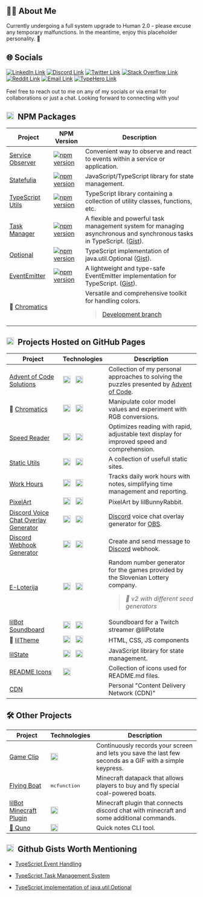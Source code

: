 <h2>🙋‍♂️ About Me</h2>

Currently undergoing a full system upgrade to Human 2.0 - please excuse any temporary malfunctions. In the meantime,
enjoy this placeholder personality. 🚀

<h2>🌐 Socials</h2>

<a href="https://linkedin.com/in/andraz-mesaric-sirec"><img
    src="https://img.shields.io/badge/LinkedIn-%40andraz--mesaric--sirec-%23505050?logo=linkedin&logoColor=white&labelColor=%230077b5"
    alt="LinkedIn Link"></a>
<a href="https://discord.com/users/237509022301814784"><img
    src="https://img.shields.io/badge/Discord-%40lilbunnyrabbit-%23505050?logo=discord&logoColor=white&labelColor=%235865F2"
    alt="Discord Link"></a>
<a href="https://twitter.com/amesaricsirec"><img
    src="https://img.shields.io/badge/Twitter-%40amesaricsirec-%23505050?logo=x&logoColor=white&labelColor=%23000000"
    alt="Twitter Link"></a>
<a href="https://stackoverflow.com/users/11786580"><img
    src="https://img.shields.io/badge/Stack_Overflow-%40lilBunnyRabbit-%23505050?logo=stackoverflow&logoColor=white&labelColor=%23F48024"
    alt="Stack Overflow Link"></a>
<a href="https://www.reddit.com/user/lilBunnyRabbit/"><img
    src="https://img.shields.io/badge/Reddit-%40lilBunnyRabbit-%23505050?logo=reddit&logoColor=white&labelColor=%23FF4500"
    alt="Reddit Link"></a>
<a href="mailto:amesaricsirec@gmail.com"><img
    src="https://img.shields.io/badge/Email-amesaricsirec%40gmail.com-%23505050?logo=gmail&logoColor=white&labelColor=%23c71610"
    alt="Email Link"></a>
<a href="https://typehero.dev/@lilBunnyRabbit"><img
    src="https://img.shields.io/badge/TypeHero-%40lilBunnyRabbit-%23505050?logo=typescript&logoColor=white&labelColor=%233178c6"
    alt="TypeHero Link"></a>
<br />
<br />
Feel free to reach out to me on any of my socials or via email for collaborations or just a chat. Looking forward to
connecting with you!

<h2><img src="https://lilbunnyrabbit.github.io/readme-icons/npm.svg" height="20px">&nbsp;&nbsp;NPM Packages</h2>

<table>
  <thead>
    <tr>
      <th>Project</th>
      <th>NPM Version</th>
      <th>Description</th>
    </tr>
  </thead>

  <tbody>
    <tr>
      <td><a href="https://github.com/lilBunnyRabbit/service-observer">Service Observer</a></td>
      <td><a href="https://www.npmjs.com/package/@lilbunnyrabbit/service-observer"><img
            src="https://img.shields.io/npm/v/@lilbunnyrabbit/service-observer.svg" alt="npm version"></a></td>
      <td>Convenient way to observe and react to events within a service or application.</td>
    </tr>
    <tr>
      <td><a href="https://github.com/lilBunnyRabbit/statefulia">Statefulia</a></td>
      <td><a href="https://www.npmjs.com/package/@lilbunnyrabbit/statefulia"><img
            src="https://img.shields.io/npm/v/@lilbunnyrabbit/statefulia.svg" alt="npm version"></a></td>
      <td>JavaScript/TypeScript library for state management.</td>
    </tr>
    <tr>
      <td><a href="https://github.com/lilBunnyRabbit/typescript-utils">TypeScript Utils</a></td>
      <td><a href="https://www.npmjs.com/package/@lilbunnyrabbit/utils"><img
            src="https://img.shields.io/npm/v/@lilbunnyrabbit/utils.svg" alt="npm version"></a></td>
      <td>TypeScript library containing a collection of utility classes, functions, etc.</td>
    </tr>
    <tr>
      <td><a href="https://github.com/lilBunnyRabbit/task-manager">Task Manager</a></td>
      <td><a href="https://www.npmjs.com/package/@lilbunnyrabbit/task-manager"><img
            src="https://img.shields.io/npm/v/@lilbunnyrabbit/task-manager.svg" alt="npm version"></a></td>
      <td>A flexible and powerful task management system for managing asynchronous and synchronous tasks in TypeScript. (<a href="https://gist.github.com/lilBunnyRabbit/8ba9a800b7cf9f91df84e15e9a2d6faa">Gist</a>).</td>
    </tr>
    <tr>
      <td><a href="https://github.com/lilBunnyRabbit/optional">Optional</a></td>
      <td><a href="https://www.npmjs.com/package/@lilbunnyrabbit/optional"><img
            src="https://img.shields.io/npm/v/@lilbunnyrabbit/optional.svg" alt="npm version"></a></td>
      <td>TypeScript implementation of java.util.Optional<T> (<a href="https://gist.github.com/lilBunnyRabbit/ab44b9bafca79cf1fa8024d833a60e24">Gist</a>).</td>
    </tr>
    <tr>
      <td><a href="https://github.com/lilBunnyRabbit/event-emitter">EventEmitter</a></td>
      <td><a href="https://www.npmjs.com/package/@lilbunnyrabbit/event-emitter"><img
            src="https://img.shields.io/npm/v/@lilbunnyrabbit/event-emitter.svg" alt="npm version"></a></td>
      <td>A lightweight and type-safe EventEmitter implementation for TypeScript. (<a href="https://gist.github.com/lilBunnyRabbit/5c4370375c4974220f20c8b7a392de91">Gist</a>).</td>
    </tr>
    <tr>
      <td>🚧 <a href="https://github.com/lilBunnyRabbit/chromatics">Chromatics</a></td>
      <td></td>
      <td>
        Versatile and comprehensive toolkit for handling colors.
        <br />
        <blockquote><a href="https://github.com/lilBunnyRabbit/chromatics/tree/dev">Development branch</a></blockquote>
      </td>
    </tr>
  </tbody>
</table>

<h2><img src="https://lilbunnyrabbit.github.io/readme-icons/github.svg" height="20px">&nbsp;&nbsp;Projects Hosted on
  GitHub Pages</h2>

<table>
  <thead>
    <tr>
      <th>Project</th>
      <th>Technologies</th>
      <th>Description</th>
    </tr>
  </thead>

  <tbody>
    <!-- Svelte -->
    <tr>
      <td><a href="https://lilbunnyrabbit.github.io/advent-of-code">Advent of Code Solutions</a></td>
      <td>
        <img src="https://lilbunnyrabbit.github.io/readme-icons/typescript.svg" height="20px" alt="TypeScript Logo"
          title="TypeScript">
        &nbsp;
        <img src="https://lilbunnyrabbit.github.io/readme-icons/svelte.svg" height="20px" alt="Svelte Logo"
          title="Svelte">
      </td>
      <td>Collection of my personal approaches to solving the puzzles presented by <a
          href="https://adventofcode.com/">Advent of Code</a>.</td>
    </tr>
    <tr>
      <td>🚧 <a href="https://lilbunnyrabbit.github.io/chromatics">Chromatics</a></td>
      <td>
        <img src="https://lilbunnyrabbit.github.io/readme-icons/typescript.svg" height="20px" alt="TypeScript Logo"
          title="TypeScript">
        &nbsp;
        <img src="https://lilbunnyrabbit.github.io/readme-icons/svelte.svg" height="20px" alt="Svelte Logo"
          title="Svelte">
      </td>
      <td>
        Manipulate color model values and experiment with RGB conversions.
      </td>
    </tr>
    <tr>
      <td><a href="https://lilbunnyrabbit.github.io/speed-reader/">Speed Reader</a></td>
      <td>
        <img src="https://lilbunnyrabbit.github.io/readme-icons/typescript.svg" height="20px" alt="TypeScript Logo"
          title="TypeScript">
        &nbsp;
        <img src="https://lilbunnyrabbit.github.io/readme-icons/svelte.svg" height="20px" alt="Svelte Logo"
          title="Svelte">
      </td>
      <td>Optimizes reading with rapid, adjustable text display for improved speed and comprehension.</td>
    </tr>
    <!-- React -->
    <tr>
      <td>
        <a href="https://lilbunnyrabbit.github.io/static-utils/">Static Utils</a>
      </td>
      <td>
        <img src="https://lilbunnyrabbit.github.io/readme-icons/typescript.svg" height="20px" alt="TypeScript Logo"
          title="TypeScript">
        &nbsp;
        <img src="https://lilbunnyrabbit.github.io/readme-icons/react.svg" height="20px" alt="React Logo" title="React">
      </td>
      <td>
        A collection of usefull static sites.
      </td>
    </tr>
    <tr>
      <td><a href="https://lilbunnyrabbit.github.io/work-hours">Work Hours</a></td>
      <td>
        <img src="https://lilbunnyrabbit.github.io/readme-icons/typescript.svg" height="20px" alt="TypeScript Logo"
          title="TypeScript">
        &nbsp;
        <img src="https://lilbunnyrabbit.github.io/readme-icons/react.svg" height="20px" alt="React Logo" title="React">
      </td>
      <td>Tracks daily work hours with notes, simplifying time management and reporting.</td>
    </tr>
    <!-- Jekyll -->
    <tr>
      <td><a href="https://lilbunnyrabbit.github.io/pixelart/">PixelArt</a></td>
      <td>
        <img src="https://lilbunnyrabbit.github.io/readme-icons/aseprite.svg" height="20px" alt="Aseprite Logo"
          title="Aseprite">
        &nbsp;
        <img src="https://lilbunnyrabbit.github.io/readme-icons/jekyll.svg" height="20px" alt="Jekyll Logo"
          title="Jekyll">
      </td>
      <td>PixelArt by lilBunnyRabbit.</td>
    </tr>
    <!-- HTML -->
    <tr>
      <td><a href="https://lilbunnyrabbit.github.io/discord-vc-overlay/">Discord Voice Chat Overlay Generator</a></td>
      <td>
        <img src="https://lilbunnyrabbit.github.io/readme-icons/javascript.svg" height="20px" alt="JavaScript Logo"
          title="JavaScript">
        &nbsp;
        <img src="https://lilbunnyrabbit.github.io/readme-icons/html.svg" height="20px" alt="HTML Logo" title="HTML">
      </td>
      <td><a href="https://discord.com/">Discord</a> voice chat overlay generator for <a
          href="https://obsproject.com/">OBS</a>.</td>
    </tr>
    <tr>
      <td><a href="https://lilbunnyrabbit.github.io/discord-webhook-generator">Discord Webhook Generator</a></td>
      <td>
        <img src="https://lilbunnyrabbit.github.io/readme-icons/javascript.svg" height="20px" alt="JavaScript Logo"
          title="JavaScript">
        &nbsp;
        <img src="https://lilbunnyrabbit.github.io/readme-icons/html.svg" height="20px" alt="HTML Logo" title="HTML">
      </td>
      <td>Create and send message to <a href="https://discord.com/">Discord</a> webhook.</td>
    </tr>
    <tr>
      <td><a href="https://lilbunnyrabbit.github.io/e-loterija">E-Loterija</td>
      <td>
        <img src="https://lilbunnyrabbit.github.io/readme-icons/javascript.svg" height="20px" alt="JavaScript Logo"
          title="JavaScript">
        &nbsp;
        <img src="https://lilbunnyrabbit.github.io/readme-icons/html.svg" height="20px" alt="HTML Logo" title="HTML">
      </td>
      <td>
        Random number generator for the games provided by the Slovenian Lottery company.
        <br />
        <blockquote><i>🚧 v2 with different seed generators</i></blockquote>
      </td>
    </tr>
    <tr>
      <td><a href="https://lilbunnyrabbit.github.io/lilBot-soundboard">lilBot Soundboard</td>
      <td>
        <img src="https://lilbunnyrabbit.github.io/readme-icons/javascript.svg" height="20px" alt="JavaScript Logo"
          title="JavaScript">
        &nbsp;
        <img src="https://lilbunnyrabbit.github.io/readme-icons/html.svg" height="20px" alt="HTML Logo" title="HTML">
      </td>
      <td>Soundboard for a Twitch streamer @lilPotate</td>
    </tr>
    <tr>
      <td>🚧 <a href="https://lilbunnyrabbit.github.io/lilTheme/">lilTheme</a></td>
      <td>
        <img src="https://lilbunnyrabbit.github.io/readme-icons/javascript.svg" height="20px" alt="JavaScript Logo"
          title="JavaScript">
        &nbsp;
        <img src="https://lilbunnyrabbit.github.io/readme-icons/html.svg" height="20px" alt="HTML Logo" title="HTML">
      </td>
      <td>HTML, CSS, JS components</td>
    </tr>
    <tr>
      <td><a href="https://lilbunnyrabbit.github.io/cdn/libs/lilstate/0.2.0/docs.html">lilState</a></td>
      <td>
        <img src="https://lilbunnyrabbit.github.io/readme-icons/javascript.svg" height="20px" alt="JavaScript Logo"
          title="JavaScript">
        &nbsp;
        <img src="https://lilbunnyrabbit.github.io/readme-icons/html.svg" height="20px" alt="HTML Logo" title="HTML">
      </td>
      <td>JavaScript library for state management.</td>
    </tr>
    <tr>
      <td><a href="https://lilbunnyrabbit.github.io/readme-icons/">README Icons</a></td>
      <td>
        <img src="https://lilbunnyrabbit.github.io/readme-icons/html.svg" height="20px" alt="HTML Logo" title="HTML">
      </td>
      <td>Collection of icons used for README.md files.</td>
    </tr>
    <!-- Other -->
    <tr>
      <td><a href="https://github.com/lilBunnyRabbit/cdn">CDN</a></td>
      <td></td>
      <td>Personal "Content Delivery Network (CDN)"</td>
    </tr>
  </tbody>
</table>

<!--
Other:
- https://lilbunnyrabbit.github.io/fri-3-year
- https://lilbunnyrabbit.github.io/fri
- https://lilbunnyrabbit.github.io/fuji-game-unity
- https://lilbunnyrabbit.github.io/fuji-game-webgl
- https://lilbunnyrabbit.github.io/invoice-generator
- https://lilbunnyrabbit.github.io/lilBot
- https://lilbunnyrabbit.github.io/lilnotes/
- https://lilbunnyrabbit.github.io/lilstate
- https://lilbunnyrabbit.github.io/lilutils - depricated - replaced by static utils
- https://lilbunnyrabbit.github.io/notes
- https://lilbunnyrabbit.github.io/panda-aquarium
- https://lilbunnyrabbit.github.io/panda-pool
- https://lilbunnyrabbit.github.io/portfolio
- https://lilbunnyrabbit.github.io/recepti
- https://lilbunnyrabbit.github.io/three.js-testing
- https://lilbunnyrabbit.github.io/twitch-game/
- 
-->

<h2>🛠️ Other Projects</h2>

<table>
  <thead>
    <tr>
      <th>Project</th>
      <th>Technologies</th>
      <th>Description</th>
    </tr>
  </thead>

  <tbody>
    <tr>
      <td><a href="https://github.com/lilBunnyRabbit/game-clip">Game Clip</a></td>
      <td>
        <img src="https://lilbunnyrabbit.github.io/readme-icons/rust-crab.svg" height="20px" alt="Rust Logo"
          title="Rust">
      </td>
      <td>Continuously records your screen and lets you save the last few seconds as a GIF with a simple keypress.</td>
    </tr>
    <tr>
      <td><a href="https://github.com/lilBunnyRabbit/mc-flying-boat">Flying Boat</a></td>
      <td>
        <kbd>mcfunction</kbd>
      </td>
      <td>Minecraft datapack that allows players to buy and fly special coal-powered boats.</td>
    </tr>
    <tr>
      <td><a href="https://github.com/lilBunnyRabbit/lilBot-minecraft-plugin">lilBot Minecraft Plugin</a></td>
      <td>
        <img src="https://lilbunnyrabbit.github.io/readme-icons/java.svg" height="20px" alt="Java Logo" title="Java">
      </td>
      <td>Minecraft plugin that connects discord chat with minecraft and some additional commands.</td>
    </tr>
    <tr>
      <td><a href="https://github.com/lilBunnyRabbit/quno">🚧 Quno</a></td>
      <td>
        <img src="https://lilbunnyrabbit.github.io/readme-icons/go.svg" height="20px" alt="Golang Logo"
          title="Golang">
      </td>
      <td>Quick notes CLI tool.</td>
    </tr>
  </tbody>
</table>

<h2><img src="https://lilbunnyrabbit.github.io/readme-icons/github.svg" height="20px">&nbsp;&nbsp;Github Gists Worth
  Mentioning</h2>

- [TypeScript Event Handling](https://gist.github.com/lilBunnyRabbit/5c4370375c4974220f20c8b7a392de91)
- [TypeScript Task Management System](https://gist.github.com/lilBunnyRabbit/8ba9a800b7cf9f91df84e15e9a2d6faa)
- [TypeScript implementation of java.util.Optional<T>
  ](https://gist.github.com/lilBunnyRabbit/ab44b9bafca79cf1fa8024d833a60e24)



  <!--
WIP:
- https://github.com/lilBunnyRabbit/quno
- https://github.com/lilBunnyRabbit/mario-kart-turnament
-->
